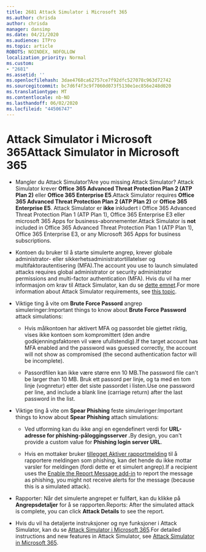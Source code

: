 ```yaml
---
title: 2681 Attack Simulator i Microsoft 365
ms.author: chrisda
author: chrisda
manager: dansimp
ms.date: 04/21/2020
ms.audience: ITPro
ms.topic: article
ROBOTS: NOINDEX, NOFOLLOW
localization_priority: Normal
ms.custom:
- "2681"
ms.assetid: ''
ms.openlocfilehash: 3dae4768ca62757ce7f92dfc527078c963d72742
ms.sourcegitcommit: bc7d6f4f3c9f7060d073f5130e1ec856e248d020
ms.translationtype: MT
ms.contentlocale: nb-NO
ms.lasthandoff: 06/02/2020
ms.locfileid: "44506747"
---
```

# <a name="attack-simulator-in-microsoft-365"></a><span data-ttu-id="bd7b9-102">Attack Simulator i Microsoft 365</span><span class="sxs-lookup"><span data-stu-id="bd7b9-102">Attack Simulator in Microsoft 365</span></span>

- <span data-ttu-id="bd7b9-103">Mangler du Attack Simulator?</span><span class="sxs-lookup"><span data-stu-id="bd7b9-103">Are you missing Attack Simulator?</span></span> <span data-ttu-id="bd7b9-104">Attack Simulator krever **Office 365 Advanced Threat Protection Plan 2 (ATP Plan 2)** eller **Office 365 Enterprise E5**.</span><span class="sxs-lookup"><span data-stu-id="bd7b9-104">Attack Simulator requires **Office 365 Advanced Threat Protection Plan 2 (ATP Plan 2)** or **Office 365 Enterprise E5**.</span></span> <span data-ttu-id="bd7b9-105">Attack Simulator er **ikke** inkludert i Office 365 Advanced Threat Protection Plan 1 (ATP Plan 1), Office 365 Enterprise E3 eller microsoft 365 Apps for business-abonnementer.</span><span class="sxs-lookup"><span data-stu-id="bd7b9-105">Attack Simulator is **not** included in Office 365 Advanced Threat Protection Plan 1 (ATP Plan 1), Office 365 Enterprise E3, or any Microsoft 365 Apps for business subscriptions.</span></span>

- <span data-ttu-id="bd7b9-106">Kontoen du bruker til å starte simulerte angrep, krever globale administrator- eller sikkerhetsadministratortillatelser og multifaktorautentisering (MFA).</span><span class="sxs-lookup"><span data-stu-id="bd7b9-106">The account you use to launch simulated attacks requires global administrator or security administrator permissions and multi-factor authentication (MFA).</span></span> <span data-ttu-id="bd7b9-107">Hvis du vil ha mer informasjon om krav til Attack Simulator, kan du se [dette emnet](https://docs.microsoft.com/microsoft-365/security/office-365-security/attack-simulator).</span><span class="sxs-lookup"><span data-stu-id="bd7b9-107">For more information about Attack Simulator requirements, see [this topic](https://docs.microsoft.com/microsoft-365/security/office-365-security/attack-simulator).</span></span>

- <span data-ttu-id="bd7b9-108">Viktige ting å vite om **Brute Force Passord** angrep simuleringer:</span><span class="sxs-lookup"><span data-stu-id="bd7b9-108">Important things to know about **Brute Force Password** attack simulations:</span></span>

  - <span data-ttu-id="bd7b9-109">Hvis målkontoen har aktivert MFA og passordet ble gjettet riktig, vises ikke kontoen som kompromittert (den andre godkjenningsfaktoren vil være ufullstendig).</span><span class="sxs-lookup"><span data-stu-id="bd7b9-109">If the target account has MFA enabled and the password was guessed correctly, the account will not show as compromised (the second authentication factor will be incomplete).</span></span>

  - <span data-ttu-id="bd7b9-110">Passordfilen kan ikke være større enn 10 MB.</span><span class="sxs-lookup"><span data-stu-id="bd7b9-110">The password file can't be larger than 10 MB.</span></span> <span data-ttu-id="bd7b9-111">Bruk ett passord per linje, og ta med en tom linje (vognretur) etter det siste passordet i listen.</span><span class="sxs-lookup"><span data-stu-id="bd7b9-111">Use one password per line, and include a blank line (carriage return) after the last password in the list.</span></span>

- <span data-ttu-id="bd7b9-112">Viktige ting å vite om **Spear Phishing** feste simuleringer:</span><span class="sxs-lookup"><span data-stu-id="bd7b9-112">Important things to know about **Spear Phishing** attach simulations:</span></span>

  - <span data-ttu-id="bd7b9-113">Ved utforming kan du ikke angi en egendefinert verdi for **URL-adresse for phishing-påloggingsserver .**</span><span class="sxs-lookup"><span data-stu-id="bd7b9-113">By design, you can't provide a custom value for **Phishing login server URL**.</span></span>

  - <span data-ttu-id="bd7b9-114">Hvis en mottaker bruker [tillegget Aktiver rapportmelding](https://docs.microsoft.com/microsoft-365/security/office-365-security/enable-the-report-message-add-in) til å rapportere meldingen som phishing, kan det hende du ikke mottar varsler for meldingen (fordi dette er et simulert angrep).</span><span class="sxs-lookup"><span data-stu-id="bd7b9-114">If a recipient uses the [Enable the Report Message add-in](https://docs.microsoft.com/microsoft-365/security/office-365-security/enable-the-report-message-add-in) to report the message as phishing, you might not receive alerts for the message (because this is a simulated attack).</span></span>

- <span data-ttu-id="bd7b9-115">Rapporter: Når det simulerte angrepet er fullført, kan du klikke på **Angrepsdetaljer** for å se rapporten.</span><span class="sxs-lookup"><span data-stu-id="bd7b9-115">Reports: After the simulated attack is complete, you can click **Attack Details** to see the report.</span></span>

- <span data-ttu-id="bd7b9-116">Hvis du vil ha detaljerte instruksjoner og nye funksjoner i Attack Simulator, kan du se [Attack Simulator i Microsoft 365](https://docs.microsoft.com/microsoft-365/security/office-365-security/attack-simulator).</span><span class="sxs-lookup"><span data-stu-id="bd7b9-116">For detailed instructions and new features in Attack Simulator, see [Attack Simulator in Microsoft 365](https://docs.microsoft.com/microsoft-365/security/office-365-security/attack-simulator).</span></span>
